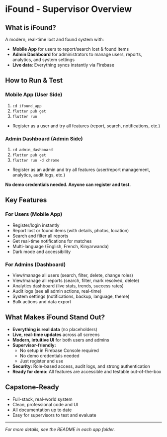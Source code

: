 # iFound - Supervisor Overview

## What is iFound?
A modern, real-time lost and found system with:
- **Mobile App** for users to report/search lost & found items
- **Admin Dashboard** for administrators to manage users, reports, analytics, and system settings
- **Live data**: Everything syncs instantly via Firebase

## How to Run & Test

### Mobile App (User Side)
1. `cd ifound_app`
2. `flutter pub get`
3. `flutter run`
- Register as a user and try all features (report, search, notifications, etc.)

### Admin Dashboard (Admin Side)
1. `cd admin_dashboard`
2. `flutter pub get`
3. `flutter run -d chrome`
- Register as an admin and try all features (user/report management, analytics, audit logs, etc.)

**No demo credentials needed. Anyone can register and test.**

## Key Features

### For Users (Mobile App)
- Register/login instantly
- Report lost or found items (with details, photos, location)
- Search and filter all reports
- Get real-time notifications for matches
- Multi-language (English, French, Kinyarwanda)
- Dark mode and accessibility

### For Admins (Dashboard)
- View/manage all users (search, filter, delete, change roles)
- View/manage all reports (search, filter, mark resolved, delete)
- Analytics dashboard (live stats, trends, success rates)
- Audit logs (see all admin actions, real-time)
- System settings (notifications, backup, language, theme)
- Bulk actions and data export

## What Makes iFound Stand Out?
- **Everything is real data** (no placeholders)
- **Live, real-time updates** across all screens
- **Modern, intuitive UI** for both users and admins
- **Supervisor-friendly:**
  - No setup in Firebase Console required
  - No demo credentials needed
  - Just register and use
- **Security:** Role-based access, audit logs, and strong authentication
- **Ready for demo:** All features are accessible and testable out-of-the-box

## Capstone-Ready
- Full-stack, real-world system
- Clean, professional code and UI
- All documentation up to date
- Easy for supervisors to test and evaluate

---

*For more details, see the README in each app folder.* 